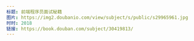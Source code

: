 ```yaml
---
标题: 前端程序员面试秘籍
图片: https://img2.doubanio.com/view/subject/s/public/s29965961.jpg
时时: 2018
链接: https://book.douban.com/subject/30419813/
---
```

